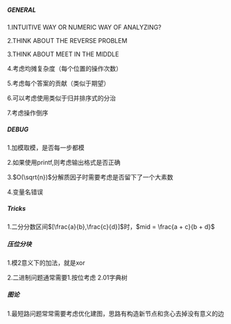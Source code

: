 ##### GENERAL

1.INTUITIVE WAY OR NUMERIC WAY OF ANALYZING?

2.THINK ABOUT THE REVERSE PROBLEM

3.THINK ABOUT MEET IN THE MIDDLE

4.考虑均摊复杂度（每个位置的操作次数）

5.考虑每个答案的贡献（类似于期望）

6.可以考虑使用类似于归并排序式的分治

7.考虑操作倒序

##### DEBUG

1.加模取模，是否每一步都模

2.如果使用printf,则考虑输出格式是否正确

3.$O(\sqrt{n})$分解质因子时需要考虑是否留下了一个大素数

4.变量名错误

##### Tricks

1.二分分数区间$[\frac{a}{b},\frac{c}{d}]$时，$mid = \frac{a + c}{b + d}$

##### 压位分块

1.模2意义下的加法，就是xor

2.二进制问题通常需要1.按位考虑 2.01字典树

##### 图论

1.最短路问题常常需要考虑优化建图，思路有构造新节点和贪心去掉没有意义的边

